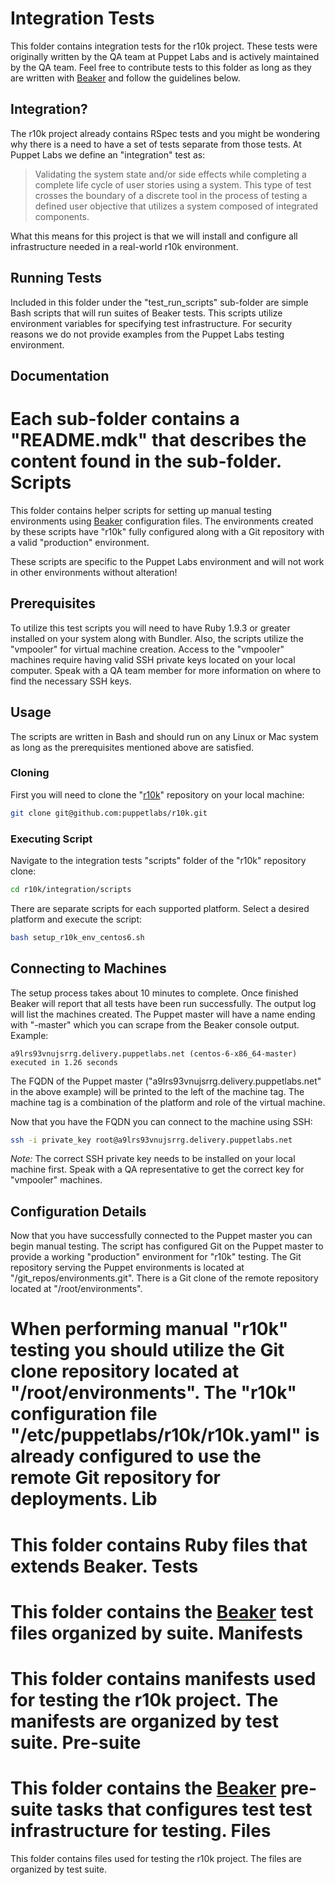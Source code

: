 Integration Tests
===========================

This folder contains integration tests for the r10k project. These tests were originally written by the QA team
at Puppet Labs and is actively maintained by the QA team. Feel free to contribute tests to this folder as long
as they are written with [Beaker](https://github.com/puppetlabs/beaker) and follow the guidelines
below.

## Integration?

The r10k project already contains RSpec tests and you might be wondering why there is a need to have a set of
tests separate from those tests. At Puppet Labs we define an "integration" test as:

> Validating the system state and/or side effects while completing a complete life cycle of user stories using a
> system. This type of test crosses the boundary of a discrete tool in the process of testing a defined user
> objective that utilizes a system composed of integrated components.

What this means for this project is that we will install and configure all infrastructure needed in a real-world
r10k environment.

## Running Tests

Included in this folder under the "test_run_scripts" sub-folder are simple Bash scripts that will run suites of
Beaker tests. This scripts utilize environment variables for specifying test infrastructure. For security
reasons we do not provide examples from the Puppet Labs testing environment.

## Documentation

Each sub-folder contains a "README.mdk" that describes the content found in the sub-folder.
Scripts
=======

This folder contains helper scripts for setting up manual testing environments
using [Beaker](https://github.com/puppetlabs/beaker) configuration files. The
environments created by these scripts have "r10k" fully configured along with
a Git repository with a valid "production" environment.

These scripts are specific to the Puppet Labs environment and will not work in
other environments without alteration!

## Prerequisites

To utilize this test scripts you will need to have Ruby 1.9.3 or greater
installed on your system along with Bundler. Also, the scripts utilize the
"vmpooler" for virtual machine creation. Access to the "vmpooler" machines
require having valid SSH private keys located on your local computer. Speak
with a QA team member for more information on where to find the necessary
SSH keys.

## Usage

The scripts are written in Bash and should run on any Linux or Mac system as
long as the prerequisites mentioned above are satisfied.

### Cloning

First you will need to clone the "[r10k](https://github.com/puppetlabs/r10k)" repository on your local machine:

```bash
git clone git@github.com:puppetlabs/r10k.git
```

### Executing Script

Navigate to the integration tests "scripts" folder of the "r10k" repository
clone:

```bash
cd r10k/integration/scripts
```

There are separate scripts for each supported platform. Select a desired
platform and execute the script:

```bash
bash setup_r10k_env_centos6.sh
```

## Connecting to Machines

The setup process takes about 10 minutes to complete. Once finished Beaker
will report that all tests have been run successfully. The output log will
list the machines created. The Puppet master will have a name ending with
"-master" which you can scrape from the Beaker console output. Example:

```
a9lrs93vnujsrrg.delivery.puppetlabs.net (centos-6-x86_64-master) executed in 1.26 seconds
```

The FQDN of the Puppet master ("a9lrs93vnujsrrg.delivery.puppetlabs.net" in the
above example) will be printed to the left of the machine tag. The machine tag
is a combination of the platform and role of the virtual machine.

Now that you have the FQDN you can connect to the machine using SSH:

```bash
ssh -i private_key root@a9lrs93vnujsrrg.delivery.puppetlabs.net
```

*Note:* The correct SSH private key needs to be installed on your local machine
first. Speak with a QA representative to get the correct key for "vmpooler"
machines.

## Configuration Details

Now that you have successfully connected to the Puppet master you can begin
manual testing. The script has configured Git on the Puppet master to provide
a working "production" environment for "r10k" testing. The Git repository
serving the Puppet environments is located at "/git_repos/environments.git".
There is a Git clone of the remote repository located at "/root/environments".

When performing manual "r10k" testing you should utilize the Git clone
repository located at "/root/environments". The "r10k" configuration file
"/etc/puppetlabs/r10k/r10k.yaml" is already configured to use the remote Git
repository for deployments.
Lib
===========================

This folder contains Ruby files that extends Beaker.
Tests
===========================

This folder contains the [Beaker](https://github.com/puppetlabs/beaker) test files organized by suite.
Manifests
===========================

This folder contains manifests used for testing the r10k project. The manifests are organized by test suite.
Pre-suite
===========================

This folder contains the [Beaker](https://github.com/puppetlabs/beaker) pre-suite tasks that configures test
test infrastructure for testing.
Files
===========================

This folder contains files used for testing the r10k project. The files are organized by test suite.
